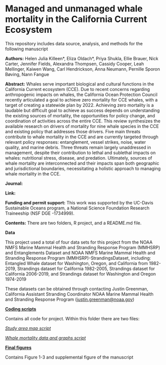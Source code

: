 # Managed and unmanaged whale mortality in the California Current Ecosystem

This repository includes data source, analysis, and methods for the following manuscript

**Authors:** Helen Julia Killeen*, Eliza Oldach*, Priya Shukla, Ellie Brauer, Nick Carter, Jennifer Fields, Alexandra Thompsen, Cassidy Cooper, Leah Mellinger, Kaiwen Wang, Carl Hendrickson, Anna Neumann, Pernille Sporon Bøving, Nann Fangue

**Abstract:**
Whales serve important biological and cultural functions in the California Current ecosystem (CCE). Due to recent concerns regarding anthropogenic impacts on whales, the California Ocean Protection Council recently articulated a goal to achieve zero mortality for CCE whales, with a target of creating a statewide plan by 2022. Achieving zero mortality is a laudable but difficult goal to achieve as success depends on understanding the existing sources of mortality, the opportunities for policy change, and coordination of activities across the entire CCE. This review synthesizes the available research on drivers of mortality for nine whale species in the CCE and existing policy that addresses those drivers. Five main threats contribute to whale mortality in the CCE and are currently targeted through relevant policy responses: entanglement, vessel strikes, noise, water quality, and marine debris. Three threats remain largely unaddressed in management, despite their contribution to lethal and sublethal impacts on whales: nutritional stress, disease, and predation. Ultimately, sources of whale mortality are interconnected and their impacts span both geographic and jurisdictional boundaries, necessitating a holistic approach to managing whale mortality in the CCE.

**Journal:**

**Link:**

**Funding and permit support:** This work was supported by the UC-Davis Sustainable Oceans program, a National Science Foundation Research Traineeship (NSF DGE -1734999).

**Contents:** There are two folders, R project, and a README.md file.

**Data**

This project used a total of four data sets for this project from the NOAA NMFS Marine Mammal Health and Stranding Response Program (MMHSRP) and Entanglements Dataset and NOAA NMFS Marine Mammal Health and Stranding Response Program (MMHSRP)-StrandingsDataset, including: Entangled Whale dataset for Washington, Oregon, and California from 1982-2019, Strandings dataset for California 1982-2005, Strandings dataset for California 2006-2019, and Strandings dataset for Washington and Oregon 1974-2019

These datasets can be obtained through contacting Justin Greenman, California Assistant Stranding Coordinator NOAA Marine Mammal Health and Stranding Response Program (justin.greenman@noaa.gov)

**[Coding scripts](https://github.com/jenniferfields/NRTwhaledatavis/tree/master/scripts)** 

Contains all code for project. Within this folder there are two files:

*[Study area map script](https://github.com/jenniferfields/NRTwhaledatavis/blob/master/scripts/StudyAreaMap)*

*[Whale mortality data and graphs script](https://github.com/jenniferfields/NRTwhaledatavis/blob/master/scripts/WhaleMort_NOAA_ToShare.R)*

**[Final figures](https://github.com/jenniferfields/NRTwhaledatavis/tree/master/final%20figures)**

Contains Figure 1-3 and supplemental figure of the manuscript

